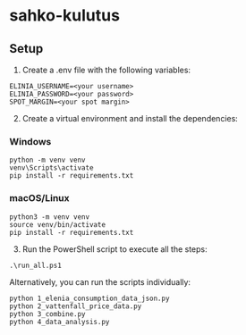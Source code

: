 # sahko-kulutus

## Setup

1. Create a .env file with the following variables:

```
ELINIA_USERNAME=<your username>
ELINIA_PASSWORD=<your password>
SPOT_MARGIN=<your spot margin>
```

2. Create a virtual environment and install the dependencies:

### Windows

```
python -m venv venv
venv\Scripts\activate
pip install -r requirements.txt
```

### macOS/Linux

```
python3 -m venv venv
source venv/bin/activate
pip install -r requirements.txt
```

3. Run the PowerShell script to execute all the steps:

```
.\run_all.ps1
```

Alternatively, you can run the scripts individually:

```
python 1_elenia_consumption_data_json.py
python 2_vattenfall_price_data.py
python 3_combine.py
python 4_data_analysis.py
```


